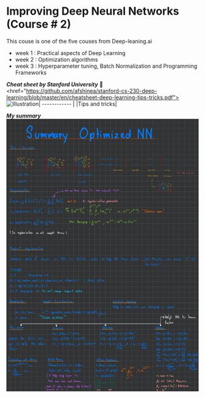 # Improving Deep Neural Networks (Course # 2)
This couse is one of the five couses from Deep-leaning.ai
- week 1 : Practical aspects of Deep Learning
- week 2 : Optimization algorithms
- week 3 : Hyperparameter tuning, Batch Normalization and Programming Frameworks

***Cheat sheet by Stanford University*** :evergreen_tree:
<a><href="https://github.com/afshinea/stanford-cs-230-deep-learning/blob/master/en/cheatsheet-deep-learning-tips-tricks.pdf"><img src="https://stanford.edu/~shervine/teaching/cs-230/illustrations/cover/en-003.png?" alt="Illustration" width="1024px"/></a>| 
------------ | 
|Tips and tricks|

***My summary***
![Summary of Improving Deep Neural Networks](https://github.com/RTae/Improving-Deep-Neural-Networks/blob/master/Optimized_NN_Summary-1.png)

